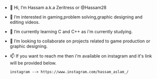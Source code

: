 - 👋 Hi, I’m Hassam a.k.a Zeritress or @Hassam28
- 👀 I’m interested in gaming,problem solving,graphic designing and editing videos.
- 🌱 I’m currently learning C and C++ as i'm currently studying.
- 💞️ I’m looking to collaborate on projects related to game production or graphic designing.
- 📫 If you want to reach me then i'm available on instagram and it's link will be provided below.
      
      instagram --> https://www.instagram.com/hassam_aslam_/
      

<!---
Hassam28/Hassam28 is a ✨ special ✨ repository because its `README.md` (this file) appears on your GitHub profile.
You can click the Preview link to take a look at your changes.
--->
